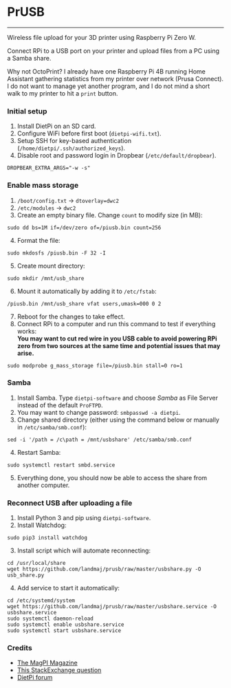 # PrUSB
-------
Wireless file upload for your 3D printer using Raspberry Pi Zero W.

Connect RPi to a USB port on your printer and upload files from a PC using a 
Samba share.

Why not OctoPrint? I already have one Raspberry Pi 4B running Home Assistant
gathering statistics from my printer over network (Prusa Connect). I do not
want to manage yet another program, and I do not mind a short walk to my printer
to hit a `print` button.

### Initial setup
1. Install DietPi on an SD card.
2. Configure WiFi before first boot (`dietpi-wifi.txt`).
3. Setup SSH for key-based authentication (`/home/dietpi/.ssh/authorized_keys`).
4. Disable root and password login in Dropbear (`/etc/default/dropbear`).
```
DROPBEAR_EXTRA_ARGS="-w -s"
```

### Enable mass storage
1. `/boot/config.txt` -> `dtoverlay=dwc2`
2. `/etc/modules` -> `dwc2`
3. Create an empty binary file. Change `count` to modify size (in MB):
```
sudo dd bs=1M if=/dev/zero of=/piusb.bin count=256
```
4. Format the file:
```
sudo mkdosfs /piusb.bin -F 32 -I
```
5. Create mount directory:
```
sudo mkdir /mnt/usb_share
```
6. Mount it automatically by adding it to `/etc/fstab`:
```
/piusb.bin /mnt/usb_share vfat users,umask=000 0 2
```
7. Reboot for the changes to take effect. 
8. Connect RPi to a computer and run this command to test if everything works:  
   **You may want to cut red wire in you USB cable to avoid powering RPi zero 
   from two sources at the same time and potential issues that may arise.**
```
sudo modprobe g_mass_storage file=/piusb.bin stall=0 ro=1
```

### Samba
1. Install Samba. Type `dietpi-software` and choose *Samba* as File Server 
   instead of the default `ProFTPD`.
2. You may want to change password: `smbpasswd -a dietpi`.
3. Change shared directory (either using the command below or manually 
   in `/etc/samba/smb.conf`):
```
sed -i '/path = /c\path = /mnt/usbshare' /etc/samba/smb.conf
```
4. Restart Samba:
```
sudo systemctl restart smbd.service
```
5. Everything done, you should now be able to access the share from another computer.


### Reconnect USB after uploading a file
1. Install Python 3 and pip using `dietpi-software`.
2. Install Watchdog:
```
sudo pip3 install watchdog
```
3. Install script which will automate reconnecting:
```
cd /usr/local/share
wget https://github.com/landmaj/prusb/raw/master/usbshare.py -O usb_share.py
```
4. Add service to start it automatically:

```
cd /etc/systemd/system
wget https://github.com/landmaj/prusb/raw/master/usbshare.service -O usbshare.service
sudo systemctl daemon-reload
sudo systemctl enable usbshare.service
sudo systemctl start usbshare.service
```


### Credits
 - [The MagPI Magazine](https://magpi.raspberrypi.org/articles/pi-zero-w-smart-usb-flash-drive)
 - [This StackExchange question](https://raspberrypi.stackexchange.com/questions/111878/pi-zero-with-g-mass-storage-configuration)
 - [DietPi forum](https://dietpi.com/phpbb/viewtopic.php?f=8&t=5&start=10#p56)

